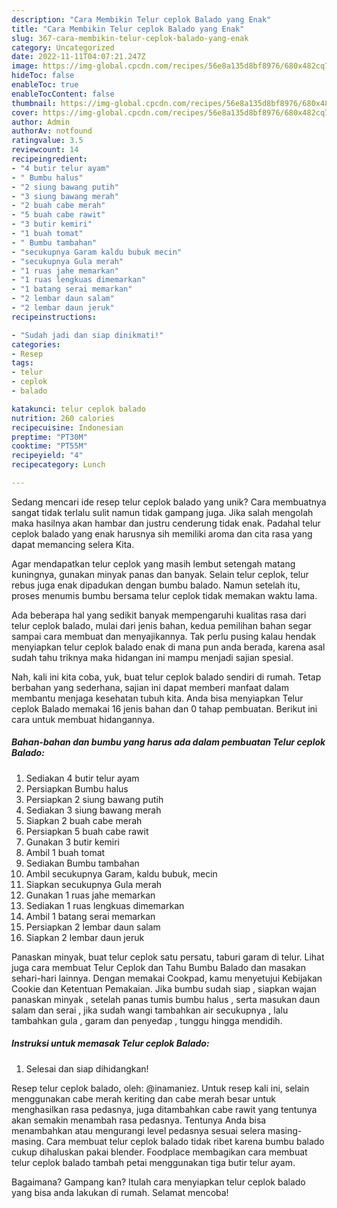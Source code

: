 ```yaml
---
description: "Cara Membikin Telur ceplok Balado yang Enak"
title: "Cara Membikin Telur ceplok Balado yang Enak"
slug: 367-cara-membikin-telur-ceplok-balado-yang-enak
category: Uncategorized
date: 2022-11-11T04:07:21.247Z
image: https://img-global.cpcdn.com/recipes/56e8a135d8bf8976/680x482cq70/telur-ceplok-balado-foto-resep-utama.jpg
hideToc: false
enableToc: true
enableTocContent: false
thumbnail: https://img-global.cpcdn.com/recipes/56e8a135d8bf8976/680x482cq70/telur-ceplok-balado-foto-resep-utama.jpg
cover: https://img-global.cpcdn.com/recipes/56e8a135d8bf8976/680x482cq70/telur-ceplok-balado-foto-resep-utama.jpg
author: Admin
authorAv: notfound
ratingvalue: 3.5
reviewcount: 14
recipeingredient:
- "4 butir telur ayam"
- " Bumbu halus"
- "2 siung bawang putih"
- "3 siung bawang merah"
- "2 buah cabe merah"
- "5 buah cabe rawit"
- "3 butir kemiri"
- "1 buah tomat"
- " Bumbu tambahan"
- "secukupnya Garam kaldu bubuk mecin"
- "secukupnya Gula merah"
- "1 ruas jahe memarkan"
- "1 ruas lengkuas dimemarkan"
- "1 batang serai memarkan"
- "2 lembar daun salam"
- "2 lembar daun jeruk"
recipeinstructions:

- "Sudah jadi dan siap dinikmati!"
categories:
- Resep
tags:
- telur
- ceplok
- balado

katakunci: telur ceplok balado 
nutrition: 260 calories
recipecuisine: Indonesian
preptime: "PT30M"
cooktime: "PT55M"
recipeyield: "4"
recipecategory: Lunch

---
```





Sedang mencari ide resep telur ceplok balado yang unik? Cara membuatnya sangat tidak terlalu sulit namun tidak gampang juga. Jika salah mengolah maka hasilnya akan hambar dan justru cenderung tidak enak. Padahal telur ceplok balado yang enak harusnya sih memiliki aroma dan cita rasa yang dapat memancing selera Kita.





Agar mendapatkan telur ceplok yang masih lembut setengah matang kuningnya, gunakan minyak panas dan banyak. Selain telur ceplok, telur rebus juga enak dipadukan dengan bumbu balado. Namun setelah itu, proses menumis bumbu bersama telur ceplok tidak memakan waktu lama.

Ada beberapa hal yang sedikit banyak mempengaruhi kualitas rasa dari telur ceplok balado, mulai dari jenis bahan, kedua pemilihan bahan segar sampai cara membuat dan menyajikannya. Tak perlu pusing kalau hendak menyiapkan telur ceplok balado enak di mana pun anda berada, karena asal sudah tahu triknya maka hidangan ini mampu menjadi sajian spesial.






Nah, kali ini kita coba, yuk, buat telur ceplok balado sendiri di rumah. Tetap berbahan yang sederhana, sajian ini dapat memberi manfaat dalam membantu menjaga kesehatan tubuh kita. Anda bisa menyiapkan Telur ceplok Balado memakai 16 jenis bahan dan 0 tahap pembuatan. Berikut ini cara untuk membuat hidangannya.

<!--inarticleads1-->

##### Bahan-bahan dan bumbu yang harus ada dalam pembuatan Telur ceplok Balado:

1. Sediakan 4 butir telur ayam
1. Persiapkan  Bumbu halus
1. Persiapkan 2 siung bawang putih
1. Sediakan 3 siung bawang merah
1. Siapkan 2 buah cabe merah
1. Persiapkan 5 buah cabe rawit
1. Gunakan 3 butir kemiri
1. Ambil 1 buah tomat
1. Sediakan  Bumbu tambahan
1. Ambil secukupnya Garam, kaldu bubuk, mecin
1. Siapkan secukupnya Gula merah
1. Gunakan 1 ruas jahe memarkan
1. Sediakan 1 ruas lengkuas dimemarkan
1. Ambil 1 batang serai memarkan
1. Persiapkan 2 lembar daun salam
1. Siapkan 2 lembar daun jeruk


Panaskan minyak, buat telur ceplok satu persatu, taburi garam di telur. Lihat juga cara membuat Telur Ceplok dan Tahu Bumbu Balado dan masakan sehari-hari lainnya. Dengan memakai Cookpad, kamu menyetujui Kebijakan Cookie dan Ketentuan Pemakaian. Jika bumbu sudah siap , siapkan wajan panaskan minyak , setelah panas tumis bumbu halus , serta masukan daun salam dan serai , jika sudah wangi tambahkan air secukupnya , lalu tambahkan gula , garam dan penyedap , tunggu hingga mendidih. 

<!--inarticleads2-->

##### Instruksi untuk memasak Telur ceplok Balado:


1. Selesai dan siap dihidangkan!

Resep telur ceplok balado, oleh: @inamaniez. Untuk resep kali ini, selain menggunakan cabe merah keriting dan cabe merah besar untuk menghasilkan rasa pedasnya, juga ditambahkan cabe rawit yang tentunya akan semakin menambah rasa pedasnya. Tentunya Anda bisa menambahkan atau mengurangi level pedasnya sesuai selera masing-masing. Cara membuat telur ceplok balado tidak ribet karena bumbu balado cukup dihaluskan pakai blender. Foodplace membagikan cara membuat telur ceplok balado tambah petai menggunakan tiga butir telur ayam. 

Bagaimana? Gampang kan? Itulah cara menyiapkan telur ceplok balado yang bisa anda lakukan di rumah. Selamat mencoba!
